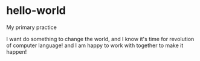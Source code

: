 # hello-world
My primary practice

I want do something to change the world, 
and I know it's time for revolution of computer language!
and I am happy to work with together to make it happen!
